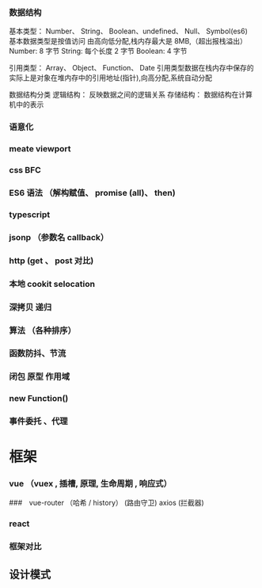 ### 数据结构
  基本类型：
    Number、 String、 Boolean、undefined、 Null、 Symbol(es6)  
    基本数据类型是按值访问 由高向低分配,栈内存最大是 8MB,（超出报栈溢出）
	Number: 8 字节
	String: 每个长度 2 字节
	Boolean: 4 字节
  
  引用类型：
    Array、 Object、 Function、  Date
    引用类型数据在栈内存中保存的实际上是对象在堆内存中的引用地址(指针),向高分配,系统自动分配

  数据结构分类
    逻辑结构： 反映数据之间的逻辑关系
    存储结构： 数据结构在计算机中的表示

### 语意化

### meate viewport

### css BFC

### ES6 语法  （解构赋值、 promise (all)、 then)

### typescript

### jsonp （参数名 callback）

### http (get 、 post 对比)

### 本地 cookit selocation

### 深拷贝 递归

### 算法 （各种排序）

### 函数防抖、节流

### 闭包 原型 作用域

###  new Function()

### 事件委托 、代理




# 框架
 
### vue  （vuex , 插槽, 原理, 生命周期 , 响应式）

###　vue-router  （哈希 / history） (路由守卫) axios (拦截器)

### react

### 框架对比


## 设计模式